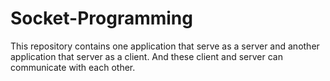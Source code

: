 # Socket-Programming
This repository contains one application that serve as a server and another application that server as a client. And these client and server can communicate with each other.
